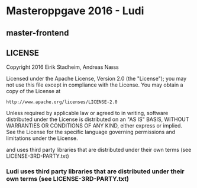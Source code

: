 # Masteroppgave 2016 - Ludi

## master-frontend

## LICENSE
Copyright 2016 Eirik Stadheim, Andreas Næss

Licensed under the Apache License, Version 2.0 (the "License");
you may not use this file except in compliance with the License.
You may obtain a copy of the License at

    http://www.apache.org/licenses/LICENSE-2.0

Unless required by applicable law or agreed to in writing, software
distributed under the License is distributed on an "AS IS" BASIS,
WITHOUT WARRANTIES OR CONDITIONS OF ANY KIND, either express or implied.
See the License for the specific language governing permissions and
limitations under the License.

and uses third party libraries that are distributed under their own terms (see LICENSE-3RD-PARTY.txt)

### Ludi uses third party libraries that are distributed under their own terms (see LICENSE-3RD-PARTY.txt)
